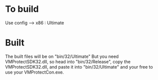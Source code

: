 # To build
Use config --> x86 : Ultimate
# Built
The built files will be on "bin/32/Ultimate"
But you need VMProtectSDK32.dll, so head into "bin/32/Release", copy the VMProtectSDK32.dll, and paste it into "bin/32/Ultimate" and your free to use your VMProtectCon.exe.

